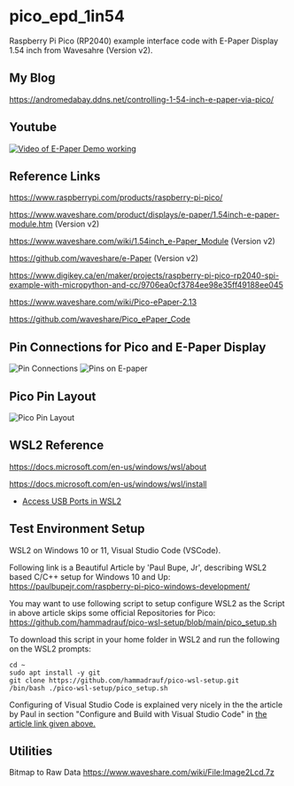 # pico_epd_1in54
Raspberry Pi Pico (RP2040) example interface code with E-Paper Display 1.54 inch from Wavesahre (Version v2).

## My Blog
https://andromedabay.ddns.net/controlling-1-54-inch-e-paper-via-pico/

## Youtube
[![Video of E-Paper Demo working](https://img.youtube.com/vi/lqd6cS6Fkh8/0.jpg)](https://www.youtube.com/watch?v=lqd6cS6Fkh8)

## Reference Links
https://www.raspberrypi.com/products/raspberry-pi-pico/

https://www.waveshare.com/product/displays/e-paper/1.54inch-e-paper-module.htm  (Version v2)

https://www.waveshare.com/wiki/1.54inch_e-Paper_Module     (Version v2)

https://github.com/waveshare/e-Paper   (Version v2)

https://www.digikey.ca/en/maker/projects/raspberry-pi-pico-rp2040-spi-example-with-micropython-and-cc/9706ea0cf3784ee98e35ff49188ee045

https://www.waveshare.com/wiki/Pico-ePaper-2.13

https://github.com/waveshare/Pico_ePaper_Code

## Pin Connections for Pico and E-Paper Display
![Pin Connections](/PinConnections.png)
![Pins on E-paper](./pic/1.54inch-e-paper-module-4_1_2.jpg)

## Pico Pin Layout
![Pico Pin Layout](/raspberry-pi-pico-pinout.png)

## WSL2 Reference

https://docs.microsoft.com/en-us/windows/wsl/about

https://docs.microsoft.com/en-us/windows/wsl/install

- [Access USB Ports in WSL2](https://learn.microsoft.com/en-us/windows/wsl/connect-usb)


## Test Environment Setup
WSL2 on Windows 10 or 11, Visual Studio Code (VSCode).

Following link is a Beautiful Article by 'Paul Bupe, Jr',  describing WSL2 based C/C++ setup for Windows 10 and Up:
https://paulbupejr.com/raspberry-pi-pico-windows-development/

You may want to use following script to setup configure WSL2 as the Script in above article skips some official Repositories for Pico:
https://github.com/hammadrauf/pico-wsl-setup/blob/main/pico_setup.sh

To download this script in your home folder in WSL2 and run the following on the WSL2 prompts:
```
cd ~
sudo apt install -y git
git clone https://github.com/hammadrauf/pico-wsl-setup.git
/bin/bash ./pico-wsl-setup/pico_setup.sh
```

Configuring of Visual Studio Code is explained very nicely in the the article by Paul in section "Configure and Build with Visual Studio Code" in [the article link given above.](https://paulbupejr.com/raspberry-pi-pico-windows-development/ "Link to article")

## Utilities

Bitmap to Raw Data
https://www.waveshare.com/wiki/File:Image2Lcd.7z
